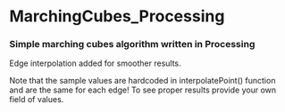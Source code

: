 # MarchingCubes_Processing

### Simple marching cubes algorithm written in Processing

Edge interpolation added for smoother results.

Note that the sample values are hardcoded in interpolatePoint() function and are the same for each edge! To see proper results provide your own field of values.